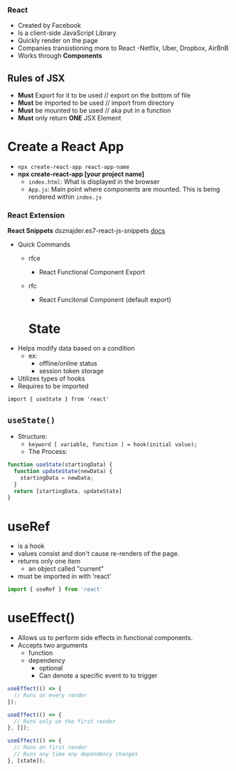 
### React
- Created by Facebook
- Is a client-side JavaScript Library
- Quickly render on the page
- Companies transistioning more to React
    -Netflix, Uber, Dropbox, AirBnB
- Works through **Components**

## Rules of JSX
- **Must** Export for it to be used // export on the bottom of file
- **Must** be imported to be used // import from directory
- **Must** be mounted to be used // aka put in a function
- **Must** only return **ONE** JSX Element

# Create a React App
- `npx create-react-app react-app-name`
- **npx create-react-app [your project name]**
    - `index.html`: What is displayed in the browser
    - `App.js`: Main point where components are mounted. This is being rendered within `index.js`



### React Extension
**React Snippets**
dsznajder.es7-react-js-snippets
[docs](https://github.com/ults-io/vscode-react-javascript-snippets/blob/HEAD/docs/Snippets.md)
- Quick Commands
  - rfce
    - React Functional Component Export
  - rfc
    - React Funcitonal Component (default export)


    # State
- Helps modify data based on a condition
  - ex: 
    - offline/online status
    - session token storage
- Utilizes types of hooks
- Requires to be imported

`import { useState } from 'react'`

## `useState()`
- Structure:
  - `keyword [ variable, function ] = hook(initial value);`
  - The Process:

```js
function useState(startingData) {
  function updateState(newData) {
    startingData = newData;
  }
  return [startingData, updateState]
}
```
# useRef
- is a hook
- values consist and don't cause re-renders of the page.
- returns only one item
    - an object called "current"
- must be imported in with 'react'
```jsx
import { useRef } from 'react'
```

# useEffect()
- Allows us to perform side effects in functional components.
- Accepts two arguments
  - function
  - dependency
    - optional
    - Can denote a specific event to to trigger

```js
useEffect(() => {
  // Runs on every render
});

useEffect(() => {
  // Runs only on the first render
}, []);

useEffect(() => {
  // Runs on first render
  // Runs any time any dependency changes
}, [state]);
```
